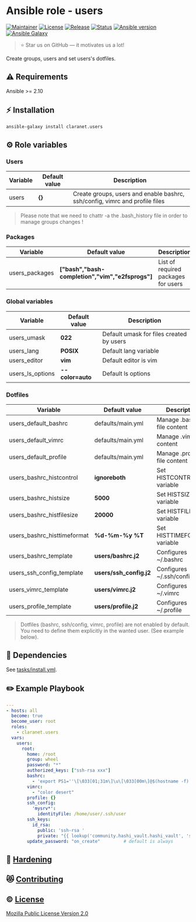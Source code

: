 # Ansible role - users
[![Maintainer](https://img.shields.io/badge/maintained%20by-claranet-e00000?style=flat-square)](https://www.claranet.fr/)
[![License](https://img.shields.io/github/license/claranet/ansible-role-users?style=flat-square)](LICENSE)
[![Release](https://img.shields.io/github/v/release/claranet/ansible-role-users?style=flat-square)](https://github.com/claranet/ansible-role-users/releases)
[![Status](https://img.shields.io/github/actions/workflow/status/claranet/ansible-role-users/molecule.yml?style=flat-square&label=tests&branch=main)](https://github.com/claranet/ansible-role-users/actions?query=workflow%3A%22Ansible+Molecule%22)
[![Ansible version](https://img.shields.io/badge/ansible-%3E%3D2.10-black.svg?style=flat-square&logo=ansible)](https://github.com/ansible/ansible)
[![Ansible Galaxy](https://img.shields.io/badge/ansible-galaxy-black.svg?style=flat-square&logo=ansible)](https://galaxy.ansible.com/claranet/users)

> :star: Star us on GitHub — it motivates us a lot!

Create groups, users and set users's dotfiles.

## :warning: Requirements

Ansible >= 2.10

## :zap: Installation

```bash
ansible-galaxy install claranet.users
```

## :gear: Role variables

### Users
Variable | Default value | Description
---------|---------------|----------------------------------------------------------------------------
users    | **{}**        | Create groups, users and enable bashrc, ssh/config, vimrc and profile files

> Please note that we need to chattr -a the .bash_history file in order to manage groups changes !

### Packages
Variable       | Default value                                    | Description
---------------|--------------------------------------------------|------------------------------------
users_packages | **["bash","bash-completion","vim","e2fsprogs"]** | List of required packages for users

### Global variables
Variable         | Default value    | Description
-----------------|------------------|-----------------------------------------
users_umask      | **022**          | Default umask for files created by users
users_lang       | **POSIX**        | Default lang variable
users_editor     | **vim**          | Default editor is vim
users_ls_options | **--color=auto** | Default ls options

### Dotfiles
Variable                    | Default value           | Description
----------------------------|-------------------------|-----------------------------
users_default_bashrc        | defaults/main.yml       | Manage .bashrc file content
users_default_vimrc         | defaults/main.yml       | Manage .vimrc file content
users_default_profile       | defaults/main.yml       | Manage .profile file content
users_bashrc_histcontrol    | **ignoreboth**          |Set HISTCONTROL variable
users_bashrc_histsize       | **5000**                | Set HISTSIZE variable
users_bashrc_histfilesize   | **20000**               | Set HISTFILESIZE variable
users_bashrc_histtimeformat | **%d-%m-%y %T**         | Set HISTTIMEFORMAT variable
users_bashrc_template       | **users/bashrc.j2**     | Configures ~/.bashrc
users_ssh_config_template   | **users/ssh_config.j2** | Configures ~/.ssh/config
users_vimrc_template        | **users/vimrc.j2**      | Configures ~/.vimrc
users_profile_template      | **users/profile.j2**    | Configures ~/.profile

> Dotfiles (bashrc, ssh/config, vimrc, profile) are not enabled by default.
> You need to define them explicitly in the wanted user. (See example below).

## :arrows_counterclockwise: Dependencies

See [tasks/install.yml](tasks/install.yml).

## :pencil2: Example Playbook

```yaml
---
- hosts: all
  become: true
  become_user: root
  roles:
    - claranet.users
  vars:
    users:
      root:
        home: /root
        group: wheel
        password: "*"
        authorized_keys: ["ssh-rsa xxx"]
        bashrc:
          - 'export PS1=''\[\033[01;31m\]\u\[\033[00m\]@$(hostname -f) \[\033[01;34m\]\w \$\[\033[00m\] '''
        vimrc:
          - "color desert"
        profile: {}
        ssh_config:
          'mysrv*':
            identityFile: /home/user/.ssh/user
        ssh_keys:
          id_rsa:
            public: 'ssh-rsa '
            private: "{{ lookup('community.hashi_vault.hashi_vault', 'secret/ssh:private_key') }}"
        update_password: "on_create"         # default is always
```

## :closed_lock_with_key: [Hardening](HARDENING.md)

## :heart_eyes_cat: [Contributing](CONTRIBUTING.md)

## :copyright: [License](LICENSE)

[Mozilla Public License Version 2.0](https://www.mozilla.org/en-US/MPL/2.0/)
